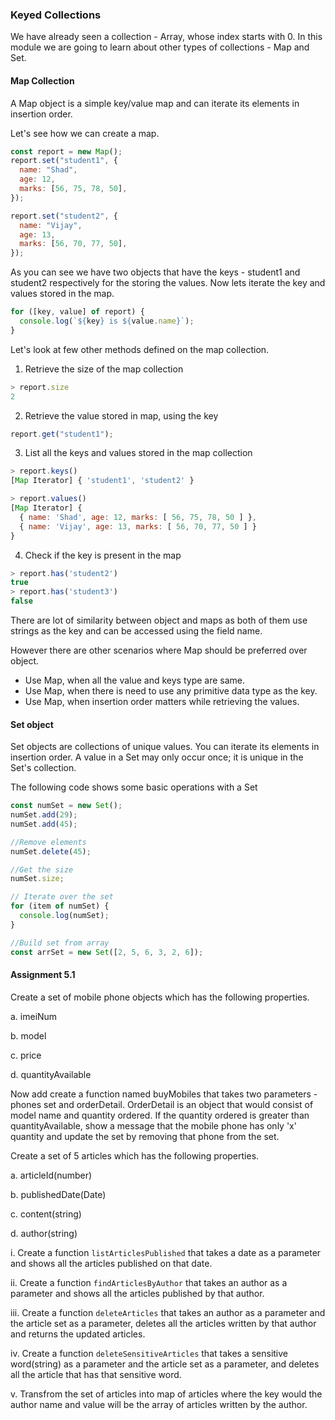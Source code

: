 ### Keyed Collections

We have already seen a collection - Array, whose index starts with 0. In this module we are going to learn about other types of collections - Map and Set.

#### Map Collection

A Map object is a simple key/value map and can iterate its elements in insertion order.

Let's see how we can create a map.

```js
const report = new Map();
report.set("student1", {
  name: "Shad",
  age: 12,
  marks: [56, 75, 78, 50],
});

report.set("student2", {
  name: "Vijay",
  age: 13,
  marks: [56, 70, 77, 50],
});
```

As you can see we have two objects that have the keys - student1 and student2 respectively for the storing the values. Now lets iterate the key and values stored in the map.

```js
for ([key, value] of report) {
  console.log(`${key} is ${value.name}`);
}
```

Let's look at few other methods defined on the map collection.

1. Retrieve the size of the map collection

```js
> report.size
2
```

2. Retrieve the value stored in map, using the key

```js
report.get("student1");
```

3. List all the keys and values stored in the map collection

```js
> report.keys()
[Map Iterator] { 'student1', 'student2' }

> report.values()
[Map Iterator] {
  { name: 'Shad', age: 12, marks: [ 56, 75, 78, 50 ] },
  { name: 'Vijay', age: 13, marks: [ 56, 70, 77, 50 ] }
}
```

4. Check if the key is present in the map

```js
> report.has('student2')
true
> report.has('student3')
false
```

There are lot of similarity between object and maps as both of them use strings as the key and can be accessed using the field name.

However there are other scenarios where Map should be preferred over object.

- Use Map, when all the value and keys type are same.
- Use Map, when there is need to use any primitive data type as the key.
- Use Map, when insertion order matters while retrieving the values.

#### Set object

Set objects are collections of unique values. You can iterate its elements in insertion order. A value in a Set may only occur once; it is unique in the Set's collection.

The following code shows some basic operations with a Set

```js
const numSet = new Set();
numSet.add(29);
numSet.add(45);

//Remove elements
numSet.delete(45);

//Get the size
numSet.size;

// Iterate over the set
for (item of numSet) {
  console.log(numSet);
}

//Build set from array
const arrSet = new Set([2, 5, 6, 3, 2, 6]);
```

#### Assignment 5.1

Create a set of mobile phone objects which has the following properties.

a. imeiNum

b. model

c. price

d. quantityAvailable

Now add create a function named buyMobiles that takes two parameters - phones set and orderDetail. OrderDetail is an object that would consist of model name and quantity ordered. If the quantity ordered is greater than quantityAvailable, show a message that the mobile phone has only 'x' quantity and update the set by removing that phone from the set.

Create a set of 5 articles which has the following properties.

a. articleId(number)

b. publishedDate(Date)

c. content(string)

d. author(string)

i. Create a function `listArticlesPublished` that takes a date as a parameter and shows all the articles published on that date.

ii. Create a function `findArticlesByAuthor` that takes an author as a parameter and shows all the articles published by that author.

iii. Create a function `deleteArticles` that takes an author as a parameter and the article set as a parameter, deletes all the articles written by that author and returns the updated articles.
  
iv. Create a function `deleteSensitiveArticles` that takes a sensitive word(string) as a parameter and the article set as a parameter, and deletes all the article that has that sensitive word.

v. Transfrom the set of articles into map of articles where the key would the author name and value will be the array of articles written by the author.
